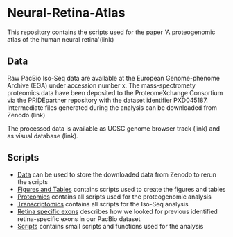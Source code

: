 # Neural-Retina-Atlas

This repository contains the scripts used for the paper 'A proteogenomic atlas of the human neural retina'(link)

## Data
Raw PacBio Iso-Seq data are available at the  European Genome-phenome Archive (EGA) under accession number x. The mass-spectromety proteomics data have been deposited to the ProteomeXchange Consortium via the PRIDE​​ partner repository with the dataset identifier PXD045187. Intermediate files generated during the analysis can be downloaded from Zenodo (link)

The processed data is available as UCSC genome browser track (link) and as visual database (link).

## Scripts

- [Data](data) can be used to store the downloaded data from Zenodo to rerun the scripts
- [Figures and Tables](figures_and_tables) contains scripts used to create the figures and tables
- [Proteomics](proteomics) contains all scripts used for the proteogenomic analysis
- [Transcriptomics](transcriptomics) contains all scripts for the Iso-Seq analysis
- [Retina specific exons](retina_specific_exons) describes how we looked for previous identified retina-specific exons in our PacBio dataset
- [Scripts](scripts) contains small scripts and functions used for the analysis

